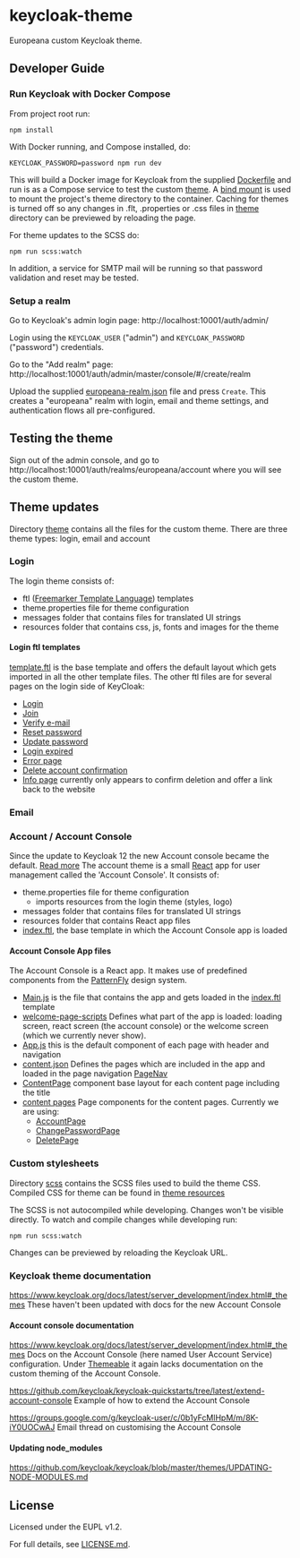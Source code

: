 # keycloak-theme
Europeana custom Keycloak theme.


## Developer Guide


### Run Keycloak with Docker Compose

From project root run:

```
npm install
```

With Docker running, and Compose installed, do:

```
KEYCLOAK_PASSWORD=password npm run dev
```

This will build a Docker image for Keycloak from the supplied [Dockerfile](./dev/Dockerfile) and run is as a Compose service to test the custom [theme](./theme). A [bind mount](https://docs.docker.com/storage/bind-mounts/) is used to mount the project's theme directory to the container. Caching for themes is turned off so any changes in .flt, .properties or .css files in [theme](./theme) directory can be previewed by reloading the page.

For theme updates to the SCSS do:

```
npm run scss:watch
```

In addition, a service for SMTP mail will be running so that password validation and reset may be tested.

### Setup a realm

Go to Keycloak's admin login page: http://localhost:10001/auth/admin/

Login using the `KEYCLOAK_USER` ("admin") and `KEYCLOAK_PASSWORD` ("password") credentials.

Go to the "Add realm" page: http://localhost:10001/auth/admin/master/console/#/create/realm

Upload the supplied [europeana-realm.json](./keycloak/europeana-realm.json) file and press `Create`.
This creates a "europeana" realm with login, email and theme settings, and
authentication flows all pre-configured.


<!-- ### Portal-specific configuration

The following optional configuration steps apply if setting up this Keycloak to work as an auth service
for the [Europeana Portal](https://github.com/europeana/portal.js).


#### Create client scope

Go to the "Add client scope" page: http://localhost:10001/auth/admin/master/console/#/create/client-scope/europeana

Create a new client scope with name "usersets".


### Create client

Go to the "Add Client" page: http://localhost:10001/auth/admin/master/console/#/create/client/europeana

Create a new client with ID "collections_portal", then configure as follows:
* Disable `implicit flow`
* Set `access type` to "public"
* Set `valid redirect URIs` to e.g. `http://localhost:3000/*`
* Set `base URL` to e.g. `http://localhost:3000/`
* Set `web origins` to `+` (to permit CORS requests from the portal app)

Save, then go to the "Client Scopes" tab and assign the "usersets" profile to the client. -->


## Testing the theme

Sign out of the admin console, and go to http://localhost:10001/auth/realms/europeana/account where you will see the custom theme.


## Theme updates

Directory [theme](./theme) contains all the files for the custom theme. There are three theme types: login, email and account

### Login

The login theme consists of:
* ftl ([Freemarker Template Language](https://freemarker.apache.org/)) templates
* theme.properties file for theme configuration
* messages folder that contains files for translated UI strings
* resources folder that contains css, js, fonts and images for the theme

#### Login ftl templates
[template.ftl](./theme/login/template.ftl) is the base template and offers the default layout which gets imported in all the other template files.
The other ftl files are for several pages on the login side of KeyCloak:
* [Login](./theme/login/login.ftl)
* [Join](./theme/login/register.ftl)
* [Verify e-mail](./theme/login/login-verify-email.ftl)
* [Reset password](./theme/login/login-reset-password.ftl)
* [Update password](./theme/login/login-update-password.ftl)
* [Login expired](./theme/login/login-page.ftl)
* [Error page](./theme/login/error.ftl)
* [Delete account confirmation](./theme/login/delete-account-confirm.ftl)
* [Info page](./theme/login/info.ftl) currently only appears to confirm deletion and offer a link back to the website

### Email

### Account / Account Console

Since the update to Keycloak 12 the new Account console became the default. [Read more](https://www.keycloak.org/docs/latest/release_notes/#new-account-console-is-now-the-default)
The account theme is a small [React](https://reactjs.org) app for user management called the 'Account Console'. It consists of:
* theme.properties file for theme configuration
  * imports resources from the login theme (styles, logo)
* messages folder that contains files for translated UI strings
* resources folder that contains React app files
* [index.ftl](./theme/account.index.ftl), the base template in which the Account Console app is loaded

#### Account Console App files
The Account Console is a React app. It makes use of predefined components from the [PatternFly](https://www.patternfly.org) design system.
* [Main.js](./theme/account/resources/Main.js) is the file that contains the app and gets loaded in the [index.ftl](./theme/account.index.ftl) template
* [welcome-page-scripts](./theme/account/resources/welcome-page-scripts.js) Defines what part of the app is loaded: loading screen, react screen (the account console) or the welcome screen (which we currently never show).
* [App.js](./theme/account/resources/App.js) this is the default component of each page with header and navigation
* [content.json](./theme/account/resources/content.json) Defines the pages which are included in the app and loaded in the page navigation [PageNav](./theme/account/resources/PageNav.js)
* [ContentPage](./theme/account/resources/content/ContentPage.js) component base layout for each content page including the title
* [content pages](./theme/account/resources/content) Page components for the content pages. Currently we are using:
  * [AccountPage](./theme/account/resources/content/account-page/AccountPage.js)
  * [ChangePasswordPage](./theme/account/resources/content/password-page/ChangePasswordPage.js)
  * [DeletePage](./theme/account/resources/content/delete-page/DeletePage.js)


### Custom stylesheets

Directory [scss](./scss) contains the SCSS files used to build the theme CSS. Compiled CSS for theme can be found in [theme resources](./theme/login/resources/css)

The SCSS is not autocompiled while developing. Changes won't be visible directly. To watch and compile changes while developing run:

```
npm run scss:watch
```

Changes can be previewed by reloading the Keycloak URL.

### Keycloak theme documentation

https://www.keycloak.org/docs/latest/server_development/index.html#_themes
These haven't been updated with docs for the new Account Console

#### Account console documentation
https://www.keycloak.org/docs/latest/server_development/index.html#_themes
Docs on the Account Console (here named User Account Service) configuration. Under [Themeable](https://www.keycloak.org/docs/latest/server_development/index.html#_themes) it again lacks documentation on the custom theming of the Account Console.

https://github.com/keycloak/keycloak-quickstarts/tree/latest/extend-account-console
Example of how to extend the Account Console

https://groups.google.com/g/keycloak-user/c/0b1yFcMlHpM/m/8K-iY0UOCwAJ
Email thread on customising the Account Console


#### Updating node_modules

https://github.com/keycloak/keycloak/blob/master/themes/UPDATING-NODE-MODULES.md


## License

Licensed under the EUPL v1.2.

For full details, see [LICENSE.md](LICENSE.md).
